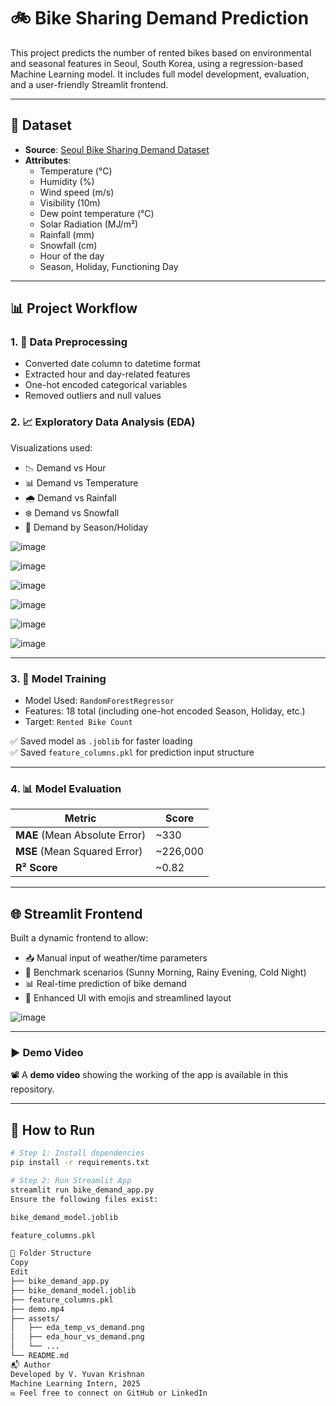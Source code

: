 # 🚲 Bike Sharing Demand Prediction

This project predicts the number of rented bikes based on environmental and seasonal features in Seoul, South Korea, using a regression-based Machine Learning model. It includes full model development, evaluation, and a user-friendly Streamlit frontend.

---

## 📁 Dataset

- **Source**: [Seoul Bike Sharing Demand Dataset](https://www.kaggle.com/datasets)
- **Attributes**:
  - Temperature (°C)
  - Humidity (%)
  - Wind speed (m/s)
  - Visibility (10m)
  - Dew point temperature (°C)
  - Solar Radiation (MJ/m²)
  - Rainfall (mm)
  - Snowfall (cm)
  - Hour of the day
  - Season, Holiday, Functioning Day

---

## 📊 Project Workflow

### 1. 🧹 Data Preprocessing

- Converted date column to datetime format
- Extracted hour and day-related features
- One-hot encoded categorical variables
- Removed outliers and null values

### 2. 📈 Exploratory Data Analysis (EDA)

Visualizations used:

- 📉 Demand vs Hour  
- 📊 Demand vs Temperature  
- 🌧️ Demand vs Rainfall  
- ❄️ Demand vs Snowfall  
- 📆 Demand by Season/Holiday

![image](https://github.com/user-attachments/assets/490ec2fd-2a2c-4072-851f-3554cf2417d5)

![image](https://github.com/user-attachments/assets/bb916218-0c39-4f06-a0d2-6489dcfee02b)

![image](https://github.com/user-attachments/assets/6eca020b-6a57-4304-864f-25d87f5b40c9)

![image](https://github.com/user-attachments/assets/0017846b-7a57-4577-8563-a5bd7ba748ed)

![image](https://github.com/user-attachments/assets/ea2745b6-0c4d-4f0e-87b0-ea0b85d05231)

![image](https://github.com/user-attachments/assets/e301242e-c994-4737-8639-b2bde1a44a08)



---

### 3. 🤖 Model Training

- Model Used: `RandomForestRegressor`
- Features: 18 total (including one-hot encoded Season, Holiday, etc.)
- Target: `Rented Bike Count`

✅ Saved model as `.joblib` for faster loading  
✅ Saved `feature_columns.pkl` for prediction input structure  

---

### 4. 📊 Model Evaluation

| Metric              | Score      |
|---------------------|------------|
| **MAE** (Mean Absolute Error)   | ~330 |
| **MSE** (Mean Squared Error)    | ~226,000 |
| **R² Score**        | ~0.82      |


---

## 🌐 Streamlit Frontend

Built a dynamic frontend to allow:

- 📥 Manual input of weather/time parameters
- 🧪 Benchmark scenarios (Sunny Morning, Rainy Evening, Cold Night)
- 📊 Real-time prediction of bike demand
- 📸 Enhanced UI with emojis and streamlined layout

![image](https://github.com/user-attachments/assets/38b63aed-ff6b-4247-a181-f8753c887742)

---

### ▶️ Demo Video

📽️ A **demo video** showing the working of the app is available in this repository.

---

## 🧠 How to Run

```bash
# Step 1: Install dependencies
pip install -r requirements.txt

# Step 2: Run Streamlit App
streamlit run bike_demand_app.py
Ensure the following files exist:

bike_demand_model.joblib

feature_columns.pkl

📂 Folder Structure
Copy
Edit
├── bike_demand_app.py
├── bike_demand_model.joblib
├── feature_columns.pkl
├── demo.mp4
├── assets/
│   ├── eda_temp_vs_demand.png
│   ├── eda_hour_vs_demand.png
│   └── ...
└── README.md
📬 Author
Developed by V. Yuvan Krishnan
Machine Learning Intern, 2025
✉️ Feel free to connect on GitHub or LinkedIn
